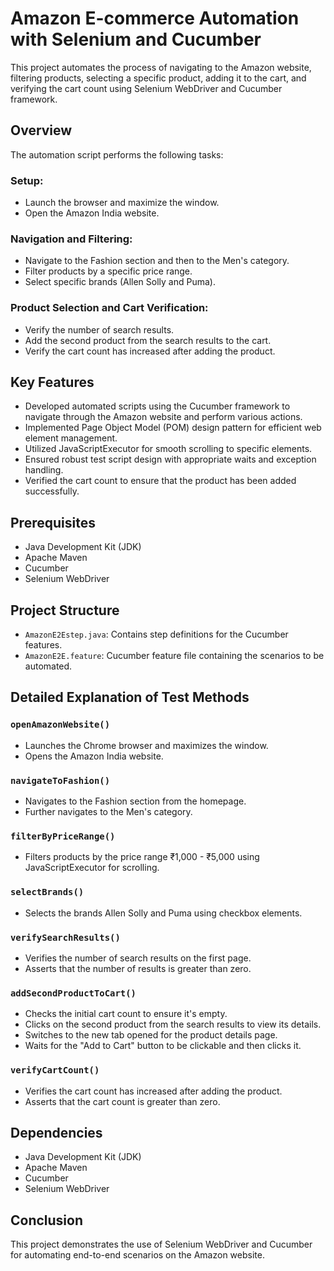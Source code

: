 # Amazon E-commerce Automation with Selenium and Cucumber

This project automates the process of navigating to the Amazon website, filtering products, selecting a specific product, adding it to the cart, and verifying the cart count using Selenium WebDriver and Cucumber framework.

## Overview

The automation script performs the following tasks:

### Setup:
- Launch the browser and maximize the window.
- Open the Amazon India website.

### Navigation and Filtering:
- Navigate to the Fashion section and then to the Men's category.
- Filter products by a specific price range.
- Select specific brands (Allen Solly and Puma).

### Product Selection and Cart Verification:
- Verify the number of search results.
- Add the second product from the search results to the cart.
- Verify the cart count has increased after adding the product.

## Key Features
- Developed automated scripts using the Cucumber framework to navigate through the Amazon website and perform various actions.
- Implemented Page Object Model (POM) design pattern for efficient web element management.
- Utilized JavaScriptExecutor for smooth scrolling to specific elements.
- Ensured robust test script design with appropriate waits and exception handling.
- Verified the cart count to ensure that the product has been added successfully.

## Prerequisites
- Java Development Kit (JDK)
- Apache Maven
- Cucumber
- Selenium WebDriver

## Project Structure
- `AmazonE2Estep.java`: Contains step definitions for the Cucumber features.
- `AmazonE2E.feature`: Cucumber feature file containing the scenarios to be automated.

## Detailed Explanation of Test Methods

### `openAmazonWebsite()`
- Launches the Chrome browser and maximizes the window.
- Opens the Amazon India website.

### `navigateToFashion()`
- Navigates to the Fashion section from the homepage.
- Further navigates to the Men's category.

### `filterByPriceRange()`
- Filters products by the price range ₹1,000 - ₹5,000 using JavaScriptExecutor for scrolling.

### `selectBrands()`
- Selects the brands Allen Solly and Puma using checkbox elements.

### `verifySearchResults()`
- Verifies the number of search results on the first page.
- Asserts that the number of results is greater than zero.

### `addSecondProductToCart()`
- Checks the initial cart count to ensure it's empty.
- Clicks on the second product from the search results to view its details.
- Switches to the new tab opened for the product details page.
- Waits for the "Add to Cart" button to be clickable and then clicks it.

### `verifyCartCount()`
- Verifies the cart count has increased after adding the product.
- Asserts that the cart count is greater than zero.

## Dependencies
- Java Development Kit (JDK)
- Apache Maven
- Cucumber
- Selenium WebDriver



## Conclusion
This project demonstrates the use of Selenium WebDriver and Cucumber for automating end-to-end scenarios on the Amazon website. 
